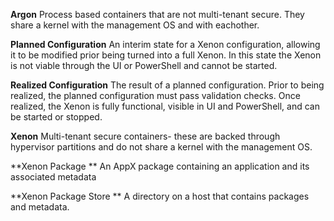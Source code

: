  

**Argon** 
Process based containers that are not multi-tenant secure. They share a kernel with the management OS and with eachother. 

**Planned Configuration** 
An interim state for a Xenon configuration, allowing it to be modified prior being turned into a full Xenon. In this state the Xenon is not viable through the UI or PowerShell and cannot be started. 

**Realized Configuration** 
The result of a planned configuration. Prior to being realized, the planned configuration must pass validation checks. Once realized, the Xenon is fully functional, visible in UI and PowerShell, and can be started or stopped. 

**Xenon** 
Multi-tenant secure containers- these are backed through hypervisor partitions and do not share a kernel with the management OS. 


**Xenon Package **
An AppX package containing an application and its associated metadata 

**Xenon Package Store **
A directory on a host that contains packages and metadata. 




